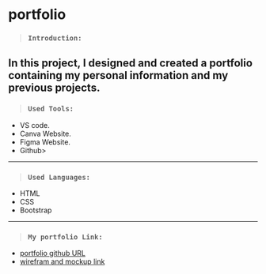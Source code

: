# portfolio
> ### `Introduction:`
In this project, I designed and created a portfolio containing my personal information and my previous projects.
---

> ### `Used Tools:`
+ VS code.
+ Canva Website.
+ Figma Website.
+ Github>
---
> ### `Used Languages:`
+ HTML
+ CSS
+ Bootstrap
---

> ### `My portfolio Link:`
+ [portfolio github URL](https://amrokh1996.github.io/portfolio/)
+ [wirefram and mockup link](https://www.figma.com/file/JcWy2y3ZFjlVGtFFfLRsLX/portfolio?node-id=0%3A1&t=a5fJd3dAgtuAmfRQ-0)
